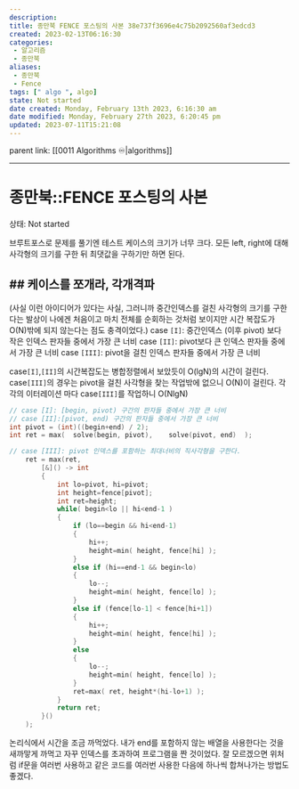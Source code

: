 ```yaml
---
description:
title: 종만북 FENCE 포스팅의 사본 38e737f3696e4c75b2092560af3edcd3
created: 2023-02-13T06:16:30
categories: 
 - 알고리즘
 - 종만북
aliases: 
 - 종만북
 - Fence
tags: [" algo ", algo]
state: Not started
date created: Monday, February 13th 2023, 6:16:30 am
date modified: Monday, February 27th 2023, 6:20:45 pm
updated: 2023-07-11T15:21:08
---
```

parent link: [[0011 Algorithms ♾️|algorithms]]

---

# 종만북::FENCE 포스팅의 사본

상태: Not started

브루트포스로 문제를 풀기엔 테스트 케이스의 크기가 너무 크다. 모든 left, right에 대해
 사각형의 크기를 구한 뒤 최댓값을 구하기만 하면 된다.

## ## 케이스를 쪼개라, 각개격파

(사실 이런 아이디어가 있다는 사실, 그러니까 중간인덱스를 걸친 사각형의 크기를 구한다는 발상이 나에겐 처음이고 마치 전체를 순회하는 것처럼 보이지만 시간 복잡도가 O(N)밖에 되지 않는다는 점도 충격이었다.)
 case `[I]`: 중간인덱스 (이후 pivot) 보다 작은 인덱스 판자들 중에서 가장 큰 너비
 case `[II]`: pivot보다 큰 인덱스 판자들 중에서 가장 큰 너비
 case `[III]`: pivot을 걸친 인덱스 판자들 중에서 가장 큰 너비

 case`[I]`,`[II]`의 시간복잡도는 병합정렬에서 보았듯이 O(lgN)의 시간이 걸린다.
 case`[III]`의 경우는 pivot을 걸친 사각형을 찾는 작업밖에 없으니 O(N)이 걸린다.
 각각의 이터레이션 마다 case`[III]`를 작업하니 O(NlgN)

```cpp
// case [I]: [begin, pivot) 구간의 판자들 중에서 가장 큰 너비
// case [II]:[pivot, end) 구간의 판자들 중에서 가장 큰 너비
int pivot = (int)((begin+end) / 2);
int ret = max(  solve(begin, pivot),    solve(pivot, end)  );
```

```cpp
// case [III]: pivot 인덱스를 포함하는 최대너비의 직사각형을 구한다.
    ret = max(ret,
        [&]() -> int
        {
            int lo=pivot, hi=pivot;
            int height=fence[pivot];
            int ret=height;
            while( begin<lo || hi<end-1 )
            {
                if (lo==begin && hi<end-1)
                {
                    hi++;
                    height=min( height, fence[hi] );
                }
                else if (hi==end-1 && begin<lo)
                {
                    lo--;
                    height=min( height, fence[lo] );
                }
                else if (fence[lo-1] < fence[hi+1])
                {
                    hi++;
                    height=min( height, fence[hi] );
                }
                else
                {
                    lo--;
                    height=min( height, fence[lo] );
                }
                ret=max( ret, height*(hi-lo+1) );
            }
            return ret;
        }()
    );
```

논리식에서 시간을 조금 까먹었다. 내가 end를 포함하지 않는 배열을 사용한다는 것을 새까맣게 까먹고 자꾸 인덱스를 초과하여 프로그램을 짠 것이었다. 잘 모르겠으면 위처럼 if문을 여러번 사용하고 같은 코드를 여러번 사용한 다음에 하나씩 합쳐나가는 방법도 좋겠다.